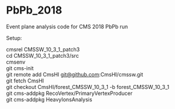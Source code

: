 # PbPb_2018
Event plane analysis code for CMS 2018 PbPb run  

Setup:  

cmsrel CMSSW_10_3_1_patch3  
cd CMSSW_10_3_1_patch3/src  
cmsenv  
git cms-init  
git remote add CmsHI git@github.com:CmsHI/cmssw.git  
git fetch CmsHI  
git checkout CmsHI/forest_CMSSW_10_3_1 -b forest_CMSSW_10_3_1  
git cms-addpkg RecoVertex/PrimaryVertexProducer  
git cms-addpkg HeavyIonsAnalysis  
